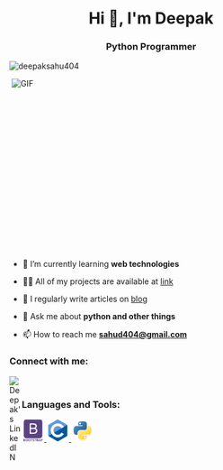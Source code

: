 <h1 align="center">Hi 👋, I'm Deepak</h1>
<h3 align="center">Python Programmer</h3>

<p align="left"> <img src="https://komarev.com/ghpvc/?username=deepaksahu404&label=Profile%20views&color=0e75b6&style=flat" alt="deepaksahu404" /> </p>

 <img align="right" alt="GIF" src="https://i.pinimg.com/originals/3a/dc/95/3adc9583542d0b65866ac2778242617d.gif" width="500" height="320" />

- 🌱 I’m currently learning **web technologies**

- 👨‍💻 All of my projects are available at [link](https://github.com/deepaksahu404?tab=repositories)

- 📝 I regularly write articles on [blog](blog)

- 💬 Ask me about **python and other things**

- 📫 How to reach me **sahud404@gmail.com**

<h3 align="left">Connect with me:</h3>
<p>
<a href="https://www.linkedin.com/in/deepak-sahu404/">
  <img align="left" alt="Deepak's LinkedIN" width="22px" src="https://raw.githubusercontent.com/peterthehan/peterthehan/master/assets/linkedin.svg" />
</a>
</p><br/>

<h3 align="left">Languages and Tools:</h3>
<p align="left"> <a href="https://getbootstrap.com" target="_blank"> <img src="https://raw.githubusercontent.com/devicons/devicon/master/icons/bootstrap/bootstrap-plain-wordmark.svg" alt="bootstrap" width="40" height="40"/> </a> <a href="https://www.cprogramming.com/" target="_blank"> <img src="https://raw.githubusercontent.com/devicons/devicon/master/icons/c/c-original.svg" alt="c" width="40" height="40"/> </a> <a href="https://www.python.org" target="_blank"> <img src="https://raw.githubusercontent.com/devicons/devicon/master/icons/python/python-original.svg" alt="python" width="40" height="40"/> </a> </p>


<!-- 
<p><img align="left" src="https://github-readme-stats.vercel.app/api/top-langs?username=deepaksahu404&show_icons=true&locale=en&layout=compact" alt="deepaksahu404" /></p>

<p>&nbsp;<img align="center" src="https://github-readme-stats.vercel.app/api?username=deepaksahu404&show_icons=true&locale=en" alt="deepaksahu404" /></p>

<p><img align="center" src="https://github-readme-streak-stats.herokuapp.com/?user=deepaksahu404&" alt="deepaksahu404" /></p> -->
